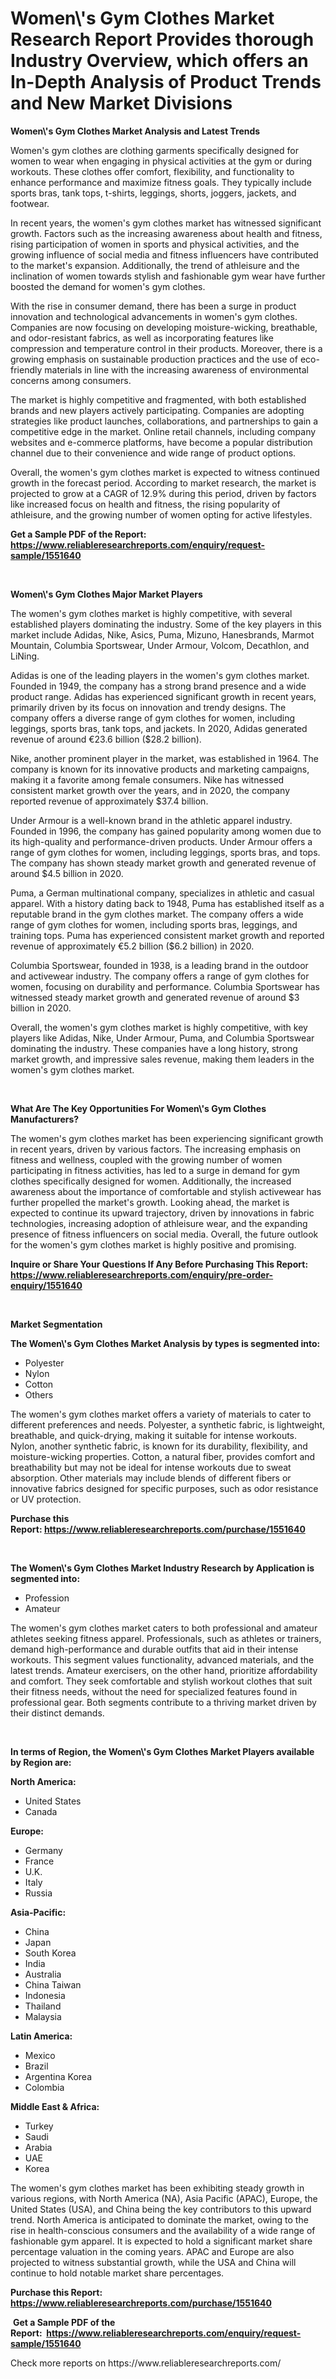 <p><h1>Women\'s Gym Clothes Market Research Report Provides thorough Industry Overview, which offers an In-Depth Analysis of Product Trends and New Market Divisions</h1></p><p><strong>Women\'s Gym Clothes Market Analysis and Latest Trends</strong></p>
<p><p>Women's gym clothes are clothing garments specifically designed for women to wear when engaging in physical activities at the gym or during workouts. These clothes offer comfort, flexibility, and functionality to enhance performance and maximize fitness goals. They typically include sports bras, tank tops, t-shirts, leggings, shorts, joggers, jackets, and footwear.</p><p>In recent years, the women's gym clothes market has witnessed significant growth. Factors such as the increasing awareness about health and fitness, rising participation of women in sports and physical activities, and the growing influence of social media and fitness influencers have contributed to the market's expansion. Additionally, the trend of athleisure and the inclination of women towards stylish and fashionable gym wear have further boosted the demand for women's gym clothes.</p><p>With the rise in consumer demand, there has been a surge in product innovation and technological advancements in women's gym clothes. Companies are now focusing on developing moisture-wicking, breathable, and odor-resistant fabrics, as well as incorporating features like compression and temperature control in their products. Moreover, there is a growing emphasis on sustainable production practices and the use of eco-friendly materials in line with the increasing awareness of environmental concerns among consumers.</p><p>The market is highly competitive and fragmented, with both established brands and new players actively participating. Companies are adopting strategies like product launches, collaborations, and partnerships to gain a competitive edge in the market. Online retail channels, including company websites and e-commerce platforms, have become a popular distribution channel due to their convenience and wide range of product options.</p><p>Overall, the women's gym clothes market is expected to witness continued growth in the forecast period. According to market research, the market is projected to grow at a CAGR of 12.9% during this period, driven by factors like increased focus on health and fitness, the rising popularity of athleisure, and the growing number of women opting for active lifestyles.</p></p>
<p><strong>Get a Sample PDF of the Report:&nbsp; <a href="https://www.reliableresearchreports.com/enquiry/request-sample/1551640">https://www.reliableresearchreports.com/enquiry/request-sample/1551640</a></strong></p>
<p>&nbsp;</p>
<p><strong>Women\'s Gym Clothes Major Market Players</strong></p>
<p><p>The women's gym clothes market is highly competitive, with several established players dominating the industry. Some of the key players in this market include Adidas, Nike, Asics, Puma, Mizuno, Hanesbrands, Marmot Mountain, Columbia Sportswear, Under Armour, Volcom, Decathlon, and LiNing.</p><p>Adidas is one of the leading players in the women's gym clothes market. Founded in 1949, the company has a strong brand presence and a wide product range. Adidas has experienced significant growth in recent years, primarily driven by its focus on innovation and trendy designs. The company offers a diverse range of gym clothes for women, including leggings, sports bras, tank tops, and jackets. In 2020, Adidas generated revenue of around €23.6 billion ($28.2 billion).</p><p>Nike, another prominent player in the market, was established in 1964. The company is known for its innovative products and marketing campaigns, making it a favorite among female consumers. Nike has witnessed consistent market growth over the years, and in 2020, the company reported revenue of approximately $37.4 billion.</p><p>Under Armour is a well-known brand in the athletic apparel industry. Founded in 1996, the company has gained popularity among women due to its high-quality and performance-driven products. Under Armour offers a range of gym clothes for women, including leggings, sports bras, and tops. The company has shown steady market growth and generated revenue of around $4.5 billion in 2020.</p><p>Puma, a German multinational company, specializes in athletic and casual apparel. With a history dating back to 1948, Puma has established itself as a reputable brand in the gym clothes market. The company offers a wide range of gym clothes for women, including sports bras, leggings, and training tops. Puma has experienced consistent market growth and reported revenue of approximately €5.2 billion ($6.2 billion) in 2020.</p><p>Columbia Sportswear, founded in 1938, is a leading brand in the outdoor and activewear industry. The company offers a range of gym clothes for women, focusing on durability and performance. Columbia Sportswear has witnessed steady market growth and generated revenue of around $3 billion in 2020.</p><p>Overall, the women's gym clothes market is highly competitive, with key players like Adidas, Nike, Under Armour, Puma, and Columbia Sportswear dominating the industry. These companies have a long history, strong market growth, and impressive sales revenue, making them leaders in the women's gym clothes market.</p></p>
<p>&nbsp;</p>
<p><strong>What Are The Key Opportunities For Women\'s Gym Clothes Manufacturers?</strong></p>
<p><p>The women's gym clothes market has been experiencing significant growth in recent years, driven by various factors. The increasing emphasis on fitness and wellness, coupled with the growing number of women participating in fitness activities, has led to a surge in demand for gym clothes specifically designed for women. Additionally, the increased awareness about the importance of comfortable and stylish activewear has further propelled the market's growth. Looking ahead, the market is expected to continue its upward trajectory, driven by innovations in fabric technologies, increasing adoption of athleisure wear, and the expanding presence of fitness influencers on social media. Overall, the future outlook for the women's gym clothes market is highly positive and promising.</p></p>
<p><strong>Inquire or Share Your Questions If Any Before Purchasing This Report: <a href="https://www.reliableresearchreports.com/enquiry/pre-order-enquiry/1551640">https://www.reliableresearchreports.com/enquiry/pre-order-enquiry/1551640</a></strong></p>
<p>&nbsp;</p>
<p><strong>Market Segmentation</strong></p>
<p><strong>The Women\'s Gym Clothes Market Analysis by types is segmented into:</strong></p>
<p><ul><li>Polyester</li><li>Nylon</li><li>Cotton</li><li>Others</li></ul></p>
<p><p>The women's gym clothes market offers a variety of materials to cater to different preferences and needs. Polyester, a synthetic fabric, is lightweight, breathable, and quick-drying, making it suitable for intense workouts. Nylon, another synthetic fabric, is known for its durability, flexibility, and moisture-wicking properties. Cotton, a natural fiber, provides comfort and breathability but may not be ideal for intense workouts due to sweat absorption. Other materials may include blends of different fibers or innovative fabrics designed for specific purposes, such as odor resistance or UV protection.</p></p>
<p><strong>Purchase this Report:&nbsp;<a href="https://www.reliableresearchreports.com/purchase/1551640">https://www.reliableresearchreports.com/purchase/1551640</a></strong></p>
<p>&nbsp;</p>
<p><strong>The Women\'s Gym Clothes Market Industry Research by Application is segmented into:</strong></p>
<p><ul><li>Profession</li><li>Amateur</li></ul></p>
<p><p>The women's gym clothes market caters to both professional and amateur athletes seeking fitness apparel. Professionals, such as athletes or trainers, demand high-performance and durable outfits that aid in their intense workouts. This segment values functionality, advanced materials, and the latest trends. Amateur exercisers, on the other hand, prioritize affordability and comfort. They seek comfortable and stylish workout clothes that suit their fitness needs, without the need for specialized features found in professional gear. Both segments contribute to a thriving market driven by their distinct demands.</p></p>
<p>&nbsp;</p>
<p><strong>In terms of Region, the Women\'s Gym Clothes Market Players available by Region are:</strong></p>
<p>
    <p> <strong> North America: </strong>
        <ul>
            <li>United States</li>
            <li>Canada</li>
        </ul>
        </p> 
    <p> <strong> Europe: </strong>
        <ul>
            <li>Germany</li>
            <li>France</li>
            <li>U.K.</li>
            <li>Italy</li>
            <li>Russia</li>
        </ul>
        </p> 
    <p> <strong> Asia-Pacific: </strong>
        <ul>
            <li>China</li>
            <li>Japan</li>
            <li>South Korea</li>
            <li>India</li>
            <li>Australia</li>
            <li>China Taiwan</li>
            <li>Indonesia</li>
            <li>Thailand</li>
            <li>Malaysia</li>
        </ul>
        </p> 
    <p> <strong> Latin America: </strong>
        <ul>
            <li>Mexico</li>
            <li>Brazil</li>
            <li>Argentina Korea</li>
            <li>Colombia</li>
        </ul>
        </p> 
    <p> <strong> Middle East & Africa: </strong>
        <ul>
            <li>Turkey</li>
            <li>Saudi</li>
            <li>Arabia</li>
            <li>UAE</li>
            <li>Korea</li>
        </ul>
    </p>
    </p>
<p><p>The women's gym clothes market has been exhibiting steady growth in various regions, with North America (NA), Asia Pacific (APAC), Europe, the United States (USA), and China being the key contributors to this upward trend. North America is anticipated to dominate the market, owing to the rise in health-conscious consumers and the availability of a wide range of fashionable gym apparel. It is expected to hold a significant market share percentage valuation in the coming years. APAC and Europe are also projected to witness substantial growth, while the USA and China will continue to hold notable market share percentages.</p></p>
<p><strong>Purchase this Report: <a href="https://www.reliableresearchreports.com/purchase/1551640">https://www.reliableresearchreports.com/purchase/1551640</a></strong></p>
<p>&nbsp;<strong>Get a Sample PDF of the Report:&nbsp;&nbsp;<a href="https://www.reliableresearchreports.com/enquiry/request-sample/1551640">https://www.reliableresearchreports.com/enquiry/request-sample/1551640</a></strong></p>
<p><strong></strong></p>
<p>Check more reports on https://www.reliableresearchreports.com/</p>